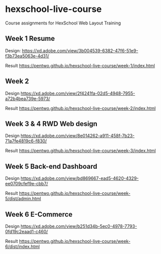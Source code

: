 # hexschool-live-course

Course assignments for HexSchool Web Layout Training

## Week 1 Resume
Design: https://xd.adobe.com/view/3b004539-6382-47f6-51e9-f3b73ea5063e-4d31/

Result https://pentwo.github.io/hexschool-live-course/week-1/index.html

## Week 2
Design https://xd.adobe.com/view/2f4241fa-02d5-4948-7955-a72b4bea739e-5973/

Result https://pentwo.github.io/hexschool-live-course/week-2/index.html

## Week 3 & 4 RWD Web design
Design https://xd.adobe.com/view/8e014262-a911-458f-7b23-71a7fe4819c6-f830/

Result https://pentwo.github.io/hexschool-live-course/week-3/index.html

## Week 5 Back-end Dashboard
Design https://xd.adobe.com/view/bd869667-ead5-4620-4329-ee0709cfef9e-cbb7/

Result https://pentwo.github.io/hexschool-live-course/week-5/dist/admin.html

## Week 6 E-Commerce
Design https://xd.adobe.com/view/b251d34b-5ec0-4978-7793-0fd19c2eaad1-c460/

Result https://pentwo.github.io/hexschool-live-course/week-6/dist/index.html
